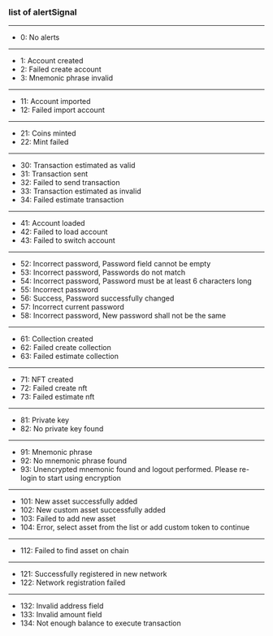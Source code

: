 ### list of alertSignal

---

- 0: No alerts

---

- 1: Account created
- 2: Failed create account
- 3: Mnemonic phrase invalid

---

- 11: Account imported
- 12: Failed import account

---

- 21: Coins minted
- 22: Mint failed

---

- 30: Transaction estimated as valid
- 31: Transaction sent
- 32: Failed to send transaction
- 33: Transaction estimated as invalid
- 34: Failed estimate transaction

---

- 41: Account loaded
- 42: Failed to load account
- 43: Failed to switch account

---

- 52: Incorrect password, Password field cannot be empty
- 53: Incorrect password, Passwords do not match
- 54: Incorrect password, Password must be at least 6 characters long
- 55: Incorrect password
- 56: Success, Password successfully changed
- 57: Incorrect current password
- 58: Incorrect password, New password shall not be the same

---

- 61: Collection created
- 62: Failed create collection
- 63: Failed estimate collection

---

- 71: NFT created
- 72: Failed create nft
- 73: Failed estimate nft

---

- 81: Private key
- 82: No private key found

---

- 91: Mnemonic phrase
- 92: No mnemonic phrase found
- 93: Unencrypted mnemonic found and logout performed. Please re-login to start using encryption

---

- 101: New asset successfully added
- 102: New custom asset successfully added
- 103: Failed to add new asset
- 104: Error, select asset from the list or add custom token to continue

---

- 112: Failed to find asset on chain

---

- 121: Successfully registered in new network
- 122: Network registration failed

---

- 132: Invalid address field
- 133: Invalid amount field
- 134: Not enough balance to execute transaction
